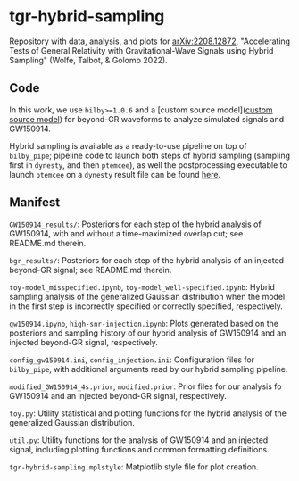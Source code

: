 # tgr-hybrid-sampling

Repository with data, analysis, and plots for [arXiv:2208.12872](https://arxiv.org/abs/2208.12872), "Accelerating Tests of General Relativity with Gravitational-Wave Signals using Hybrid Sampling" (Wolfe, Talbot, & Golomb 2022).

## Code

In this work, we use `bilby>=1.0.6` and a [custom source model]([custom source model](https://git.ligo.org/noah.wolfe/bilby-tgr)) for beyond-GR waveforms to analyze simulated signals and GW150914.

Hybrid sampling is available as a ready-to-use pipeline on top of `bilby_pipe`; pipeline code to launch both steps of hybrid sampling (sampling first in `dynesty`, and then `ptemcee`), as well the postprocessing executable to launch `ptemcee` on a `dynesty` result file can be found [here](https://github.com/noahewolfe/hybrid_sampling).

## Manifest

`GW150914_results/`: Posteriors for each step of the hybrid analysis of GW150914, with and without a time-maximized overlap cut; see README.md therein.

`bgr_results/`: Posteriors for each step of the hybrid analysis of an injected beyond-GR signal; see README.md therein.

`toy-model_misspecified.ipynb`, `toy-model_well-specified.ipynb`: Hybrid sampling analysis of the generalized Gaussian distribution when the model in the first step is incorrectly specified or correctly specified, respectively.

`gw150914.ipynb`, `high-snr-injection.ipynb`: Plots generated based on the posteriors and sampling history of our hybrid analysis of GW150914 and an injected beyond-GR signal, respectively.

`config_gw150914.ini`, `config_injection.ini`: Configuration files for `bilby_pipe`, with additional arguments read by our hybrid sampling pipeline.

`modified_GW150914_4s.prior`, `modified.prior`: Prior files for our analysis fo GW150914 and an injected beyond-GR signal, respectively.

`toy.py`: Utility statistical and plotting functions for the hybrid analysis of the generalized Gaussian distribution.

`util.py`: Utility functions for the analysis of GW150914 and an injected signal, including plotting functions and common formatting definitions.

`tgr-hybrid-sampling.mplstyle`: Matplotlib style file for plot creation.
